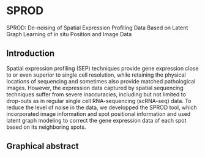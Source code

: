 # SPROD
SPROD: De-noising of Spatial Expression Profiling Data Based on Latent Graph Learning of in situ Position and Image Data

## Introduction
Spatial expression profiling (SEP) techniques provide gene expression close to or even superior to single cell resolution, while retaining the physical locations of sequencing and sometimes also provide matched pathological images. However, the expression data captured by spatial sequencing techniques suffer from severe inaccuracies, including but not limited to drop-outs as in regular single cell RNA-sequencing (scRNA-seq) data. To reduce the level of noise in the data, we developped the SPROD tool, which incorporated image information and spot positional information and used latent graph modeling to correct the gene expression data of each spot based on its neighboring spots.

## Graphical abstract

